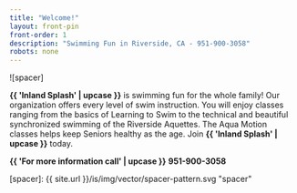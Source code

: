 ```yaml
---
title: "Welcome!"
layout: front-pin
front-order: 1
description: "Swimming Fun in Riverside, CA - 951-900-3058"
robots: none
---
```


![spacer]

**{{ 'Inland Splash' | upcase }}** is swimming fun for the whole family! Our organization offers every level of swim instruction. You will enjoy classes ranging from the basics of Learning to Swim to the technical and beautiful synchronized swimming of the Riverside Aquettes. The Aqua Motion classes helps keep Seniors healthy as the age. Join **{{ 'Inland Splash' | upcase }}** today.


**{{ 'For more information call' | upcase }}**
**951-900-3058**

[spacer]: {{ site.url }}/is/img/vector/spacer-pattern.svg "spacer"
